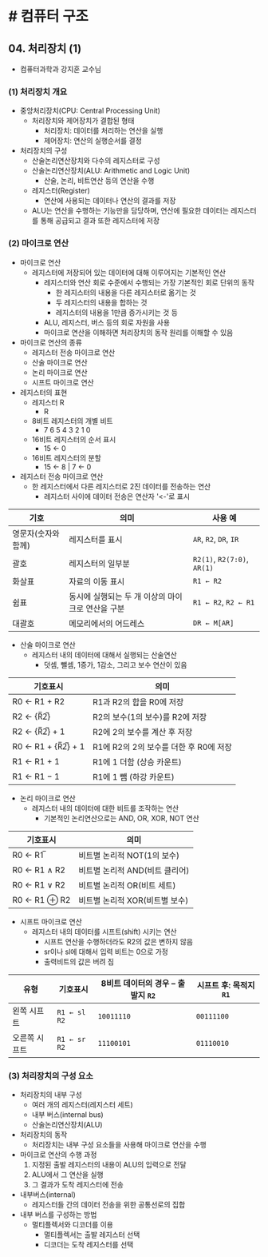 # # 컴퓨터 구조

## 04. 처리장치 (1)

- 컴퓨터과학과 강지훈 교수님

### (1) 처리장치 개요

- 중앙처리장치(CPU: Central Processing Unit)
    - 처리장치와 제어장치가 결합된 형태
        - 처리장치: 데이터를 처리하는 연산을 실행
        - 제어장치: 연산의 실행순서를 결정
- 처리장치의 구성
    - 산술논리연산장치와 다수의 레지스터로 구성
    - 산술논리연산장치(ALU: Arithmetic and Logic Unit)
        - 산술, 논리, 비트연산 등의 연산을 수행
    - 레지스터(Register)
        - 연산에 사용되는 데이터나 연산의 결과를 저장
    - ALU는 연산을 수행하는 기능만을 담당하며, 연산에 필요한 데이터는 레지스터를 통해 공급되고 결과 또한 레지스터에 저장

### (2) 마이크로 연산

- 마이크로 연산
    - 레지스터에 저장되어 있는 데이터에 대해 이루어지는 기본적인 연산
        - 레지스터와 연산 회로 수준에서 수행되는 가장 기본적인 회로 단위의 동작
            - 한 레지스터의 내용을 다른 레지스터로 옮기는 것
            - 두 레지스터의 내용을 합하는 것
            - 레지스터의 내용을 1만큼 증가시키는 것 등
        - ALU, 레지스터, 버스 등의 회로 자원을 사용
        - 마이크로 연산을 이해하면 처리장치의 동작 원리를 이해할 수 있음
- 마이크로 연산의 종류
    - 레지스터 전송 마이크로 연산
    - 산술 마이크로 연산
    - 논리 마이크로 연산
    - 시프트 마이크로 연산
- 레지스터의 표현
    - 레지스터 R
        - R
    - 8비트 레지스터의 개별 비트
        - 7 6 5 4 3 2 1 0
    - 16비트 레지스터의 순서 표시
        - 15 <- 0
    - 16비트 레지스터의 분할
        - 15 <- 8 | 7 <- 0
- 레지스터 전송 마이크로 연산
    - 한 레지스터에서 다른 레지스터로 2진 데이터를 전송하는 연산
        - 레지스터 사이에 데이터 전송은 연산자 '<-'로 표시

| 기호          | 의미                           | 사용 예                        |
|-------------|------------------------------|-----------------------------|
| 영문자(숫자와 함께) | 레지스터를 표시                     | `AR`, `R2`, `DR`, `IR`      |
| 괄호          | 레지스터의 일부분                    | `R2(1)`, `R2(7:0)`, `AR(1)` |
| 화살표         | 자료의 이동 표시                    | `R1 ← R2`                   |
| 쉼표          | 동시에 실행되는 두 개 이상의 마이크로 연산을 구분 | `R1 ← R2`, `R2 ← R1`        |
| 대괄호         | 메모리에서의 어드레스                  | `DR ← M[AR]`                |

- 산술 마이크로 연산
    - 레지스터 내의 데이터에 대해서 실행되는 산술연산
        - 덧셈, 뺄셈, 1증가, 1감소, 그리고 보수 연산이 있음

| 기호표시                 | 의미                         |
|----------------------|----------------------------|
| R0 ← R1 + R2         | R1과 R2의 합을 R0에 저장          |
| R2 ← {R̅2̅}          | R2의 보수(1의 보수)를 R2에 저장      |
| R2 ← {R̅2̅} + 1      | R2에 2의 보수를 계산 후 저장         |
| R0 ← R1 + {R̅2̅} + 1 | R1에 R2의 2의 보수를 더한 후 R0에 저장 |
| R1 ← R1 + 1          | R1에 1 더함 (상승 카운트)          |
| R1 ← R1 − 1          | R1에 1 뺌 (하강 카운트)           |

- 논리 마이크로 연산
    - 레지스터 내의 데이터에 대한 비트를 조작하는 연산
        - 기본적인 논리연산으로는 AND, OR, XOR, NOT 연산

| 기호표시         | 의미                  |
|--------------|---------------------|
| R0 ← R1̅     | 비트별 논리적 NOT(1의 보수)  |
| R0 ← R1 ∧ R2 | 비트별 논리적 AND(비트 클리어) |
| R0 ← R1 ∨ R2 | 비트별 논리적 OR(비트 세트)   |
| R0 ← R1 ⊕ R2 | 비트별 논리적 XOR(비트별 보수) |

- 시프트 마이크로 연산
    - 레지스터 내의 데이터를 시프트(shift) 시키는 연산
        - 시프트 연산을 수행하더라도 R2의 값은 변하지 않음
        - sr이나 sl에 대해서 입력 비트는 0으로 가정
        - 출력비트의 값은 버려 짐

| 유형      | 기호표시         | 8비트 데이터의 경우 – 출발지 `R2` | 시프트 후: 목적지 `R1` |
|---------|--------------|------------------------|-----------------|
| 왼쪽 시프트  | `R1 ← sl R2` | `10011110`             | `00111100`      |
| 오른쪽 시프트 | `R1 ← sr R2` | `11100101`             | `01110010`      |

### (3) 처리장치의 구성 요소

- 처리장치의 내부 구성
    - 여러 개의 레지스터(레지스터 세트)
    - 내부 버스(internal bus)
    - 산술논리연산장치(ALU)
- 처리장치의 동작
    - 처리장치는 내부 구성 요소들을 사용해 마이크로 연산을 수행
- 마이크로 연산의 수행 과정
    1) 지정된 출발 레지스터의 내용이 ALU의 입력으로 전달
    2) ALU에서 그 연산을 실행
    3) 그 결과가 도착 레지스터에 전송
- 내부버스(internal)
    - 레지스터들 간의 데이터 전송을 위한 공통선로의 집합
- 내부 버스를 구성하는 방법
    - 멀티플렉서와 디코더를 이용
        - 멀티플렉서는 출발 레지스터 선택
        - 디코더는 도착 레지스터를 선택
